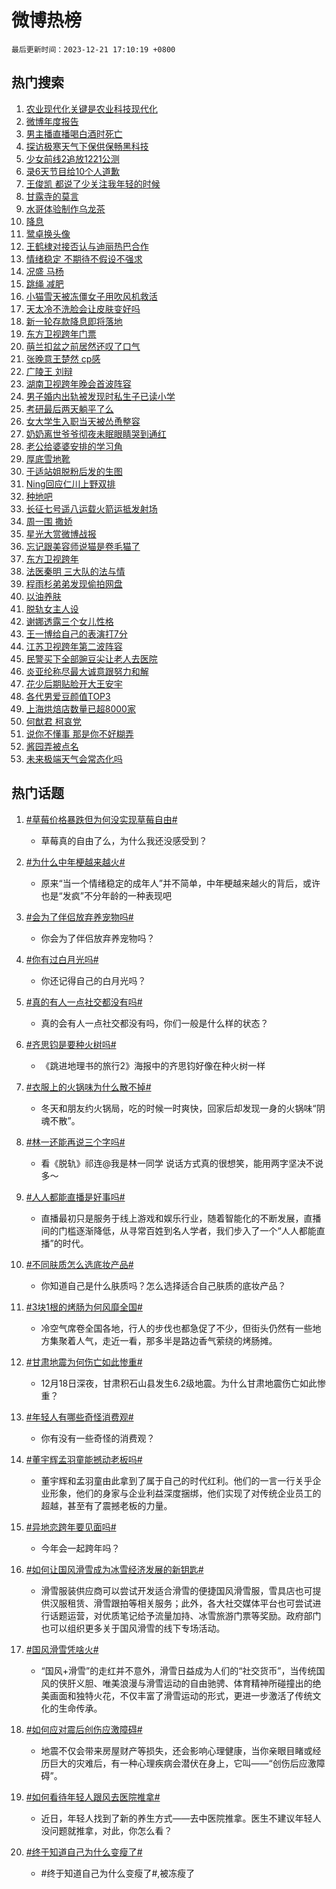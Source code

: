 # 微博热榜

`最后更新时间：2023-12-21 17:10:19 +0800`

## 热门搜索

1. [农业现代化关键是农业科技现代化](https://m.weibo.cn/search?containerid=100103type%3D1%26t%3D10%26q%3D%23%E5%86%9C%E4%B8%9A%E7%8E%B0%E4%BB%A3%E5%8C%96%E5%85%B3%E9%94%AE%E6%98%AF%E5%86%9C%E4%B8%9A%E7%A7%91%E6%8A%80%E7%8E%B0%E4%BB%A3%E5%8C%96%23&stream_entry_id=51&isnewpage=1&extparam=seat%3D1%26pos%3D0%26cate%3D10103%26stream_entry_id%3D51%26c_type%3D51%26dgr%3D0%26q%3D%2523%25E5%2586%259C%25E4%25B8%259A%25E7%258E%25B0%25E4%25BB%25A3%25E5%258C%2596%25E5%2585%25B3%25E9%2594%25AE%25E6%2598%25AF%25E5%2586%259C%25E4%25B8%259A%25E7%25A7%2591%25E6%258A%2580%25E7%258E%25B0%25E4%25BB%25A3%25E5%258C%2596%2523%26filter_type%3Drealtimehot%26display_time%3D1703149818%26pre_seqid%3D1703149818237016237157)
1. [微博年度报告](https://m.weibo.cn/search?containerid=100103type%3D1%26t%3D10%26q%3D%E5%BE%AE%E5%8D%9A%E5%B9%B4%E5%BA%A6%E6%8A%A5%E5%91%8A&stream_entry_id=31&isnewpage=1&extparam=seat%3D1%26pos%3D0%26flag%3D1%26realpos%3D1%26lcate%3D5001%26filter_type%3Drealtimehot%26cate%3D5001%26stream_entry_id%3D31%26q%3D%25E5%25BE%25AE%25E5%258D%259A%25E5%25B9%25B4%25E5%25BA%25A6%25E6%258A%25A5%25E5%2591%258A%26dgr%3D0%26c_type%3D31%26band_rank%3D1%26display_time%3D1703149818%26pre_seqid%3D1703149818237016237157)
1. [男主播直播喝白酒时死亡](https://m.weibo.cn/search?containerid=100103type%3D1%26t%3D10%26q%3D%23%E7%94%B7%E4%B8%BB%E6%92%AD%E7%9B%B4%E6%92%AD%E5%96%9D%E7%99%BD%E9%85%92%E6%97%B6%E6%AD%BB%E4%BA%A1%23&stream_entry_id=31&isnewpage=1&extparam=seat%3D1%26pos%3D1%26flag%3D2%26realpos%3D2%26lcate%3D5001%26filter_type%3Drealtimehot%26cate%3D5001%26stream_entry_id%3D31%26q%3D%2523%25E7%2594%25B7%25E4%25B8%25BB%25E6%2592%25AD%25E7%259B%25B4%25E6%2592%25AD%25E5%2596%259D%25E7%2599%25BD%25E9%2585%2592%25E6%2597%25B6%25E6%25AD%25BB%25E4%25BA%25A1%2523%26dgr%3D0%26c_type%3D31%26band_rank%3D2%26display_time%3D1703149818%26pre_seqid%3D1703149818237016237157)
1. [探访极寒天气下保供保畅黑科技](https://m.weibo.cn/search?containerid=100103type%3D1%26t%3D10%26q%3D%23%E6%8E%A2%E8%AE%BF%E6%9E%81%E5%AF%92%E5%A4%A9%E6%B0%94%E4%B8%8B%E4%BF%9D%E4%BE%9B%E4%BF%9D%E7%95%85%E9%BB%91%E7%A7%91%E6%8A%80%23&stream_entry_id=31&isnewpage=1&extparam=seat%3D1%26pos%3D2%26flag%3D0%26realpos%3D3%26lcate%3D5001%26filter_type%3Drealtimehot%26cate%3D5001%26stream_entry_id%3D31%26q%3D%2523%25E6%258E%25A2%25E8%25AE%25BF%25E6%259E%2581%25E5%25AF%2592%25E5%25A4%25A9%25E6%25B0%2594%25E4%25B8%258B%25E4%25BF%259D%25E4%25BE%259B%25E4%25BF%259D%25E7%2595%2585%25E9%25BB%2591%25E7%25A7%2591%25E6%258A%2580%2523%26dgr%3D0%26c_type%3D31%26band_rank%3D3%26display_time%3D1703149818%26pre_seqid%3D1703149818237016237157)
1. [少女前线2追放1221公测](https://m.weibo.cn/search?containerid=100103type%3D1%26t%3D10%26q%3D%23%E5%B0%91%E5%A5%B3%E5%89%8D%E7%BA%BF2%E8%BF%BD%E6%94%BE1221%E5%85%AC%E6%B5%8B%23&stream_entry_id=31&isnewpage=1&extparam=seat%3D1%26pos%3D3%26c_type%3D31%26band_rank%3D4%26lcate%3D5001%26filter_type%3Drealtimehot%26topic_ad%3D1%26cate%3D5001%26stream_entry_id%3D31%26q%3D%2523%25E5%25B0%2591%25E5%25A5%25B3%25E5%2589%258D%25E7%25BA%25BF2%25E8%25BF%25BD%25E6%2594%25BE1221%25E5%2585%25AC%25E6%25B5%258B%2523%26dgr%3D0%26is_ad_pos%3D1%26adid%3D214723%26display_time%3D1703149818%26pre_seqid%3D1703149818237016237157)
1. [录6天节目给10个人道歉](https://m.weibo.cn/search?containerid=100103type%3D1%26t%3D10%26q%3D%E5%BD%956%E5%A4%A9%E8%8A%82%E7%9B%AE%E7%BB%9910%E4%B8%AA%E4%BA%BA%E9%81%93%E6%AD%89&stream_entry_id=31&isnewpage=1&extparam=seat%3D1%26pos%3D4%26flag%3D1%26realpos%3D4%26lcate%3D5001%26filter_type%3Drealtimehot%26cate%3D5001%26stream_entry_id%3D31%26q%3D%25E5%25BD%25956%25E5%25A4%25A9%25E8%258A%2582%25E7%259B%25AE%25E7%25BB%259910%25E4%25B8%25AA%25E4%25BA%25BA%25E9%2581%2593%25E6%25AD%2589%26dgr%3D0%26c_type%3D31%26band_rank%3D4%26display_time%3D1703149818%26pre_seqid%3D1703149818237016237157)
1. [王俊凯 都说了少关注我年轻的时候](https://m.weibo.cn/search?containerid=100103type%3D1%26t%3D10%26q%3D%E7%8E%8B%E4%BF%8A%E5%87%AF+%E9%83%BD%E8%AF%B4%E4%BA%86%E5%B0%91%E5%85%B3%E6%B3%A8%E6%88%91%E5%B9%B4%E8%BD%BB%E7%9A%84%E6%97%B6%E5%80%99&stream_entry_id=31&isnewpage=1&extparam=seat%3D1%26pos%3D5%26flag%3D2%26realpos%3D5%26lcate%3D5001%26filter_type%3Drealtimehot%26cate%3D5001%26stream_entry_id%3D31%26q%3D%25E7%258E%258B%25E4%25BF%258A%25E5%2587%25AF%2520%25E9%2583%25BD%25E8%25AF%25B4%25E4%25BA%2586%25E5%25B0%2591%25E5%2585%25B3%25E6%25B3%25A8%25E6%2588%2591%25E5%25B9%25B4%25E8%25BD%25BB%25E7%259A%2584%25E6%2597%25B6%25E5%2580%2599%26dgr%3D0%26c_type%3D31%26band_rank%3D5%26display_time%3D1703149818%26pre_seqid%3D1703149818237016237157)
1. [甘露寺的莫言](https://m.weibo.cn/search?containerid=100103type%3D1%26t%3D10%26q%3D%E7%94%98%E9%9C%B2%E5%AF%BA%E7%9A%84%E8%8E%AB%E8%A8%80&stream_entry_id=31&isnewpage=1&extparam=seat%3D1%26pos%3D6%26flag%3D1%26realpos%3D6%26lcate%3D5001%26filter_type%3Drealtimehot%26cate%3D5001%26stream_entry_id%3D31%26q%3D%25E7%2594%2598%25E9%259C%25B2%25E5%25AF%25BA%25E7%259A%2584%25E8%258E%25AB%25E8%25A8%2580%26dgr%3D0%26c_type%3D31%26band_rank%3D6%26display_time%3D1703149818%26pre_seqid%3D1703149818237016237157)
1. [水哥体验制作乌龙茶](https://m.weibo.cn/search?containerid=100103type%3D1%26t%3D10%26q%3D%23%E6%B0%B4%E5%93%A5%E4%BD%93%E9%AA%8C%E5%88%B6%E4%BD%9C%E4%B9%8C%E9%BE%99%E8%8C%B6%23&stream_entry_id=31&isnewpage=1&extparam=seat%3D1%26pos%3D7%26c_type%3D31%26lcate%3D5001%26filter_type%3Drealtimehot%26band_rank%3D7%26cate%3D5001%26stream_entry_id%3D31%26q%3D%2523%25E6%25B0%25B4%25E5%2593%25A5%25E4%25BD%2593%25E9%25AA%258C%25E5%2588%25B6%25E4%25BD%259C%25E4%25B9%258C%25E9%25BE%2599%25E8%258C%25B6%2523%26dgr%3D0%26is_ad_pos%3D1%26adid%3D215384%26display_time%3D1703149818%26pre_seqid%3D1703149818237016237157)
1. [降息](https://m.weibo.cn/search?containerid=100103type%3D1%26t%3D10%26q%3D%E9%99%8D%E6%81%AF&stream_entry_id=31&isnewpage=1&extparam=seat%3D1%26pos%3D8%26flag%3D1%26realpos%3D7%26lcate%3D5001%26filter_type%3Drealtimehot%26cate%3D5001%26stream_entry_id%3D31%26q%3D%25E9%2599%258D%25E6%2581%25AF%26dgr%3D0%26c_type%3D31%26band_rank%3D7%26display_time%3D1703149818%26pre_seqid%3D1703149818237016237157)
1. [鹭卓换头像](https://m.weibo.cn/search?containerid=100103type%3D1%26t%3D10%26q%3D%E9%B9%AD%E5%8D%93%E6%8D%A2%E5%A4%B4%E5%83%8F&stream_entry_id=31&isnewpage=1&extparam=seat%3D1%26pos%3D9%26flag%3D1%26realpos%3D8%26lcate%3D5001%26filter_type%3Drealtimehot%26cate%3D5001%26stream_entry_id%3D31%26q%3D%25E9%25B9%25AD%25E5%258D%2593%25E6%258D%25A2%25E5%25A4%25B4%25E5%2583%258F%26dgr%3D0%26c_type%3D31%26band_rank%3D8%26display_time%3D1703149818%26pre_seqid%3D1703149818237016237157)
1. [王鹤棣对接否认与迪丽热巴合作](https://m.weibo.cn/search?containerid=100103type%3D1%26t%3D10%26q%3D%23%E7%8E%8B%E9%B9%A4%E6%A3%A3%E5%AF%B9%E6%8E%A5%E5%90%A6%E8%AE%A4%E4%B8%8E%E8%BF%AA%E4%B8%BD%E7%83%AD%E5%B7%B4%E5%90%88%E4%BD%9C%23&stream_entry_id=31&isnewpage=1&extparam=seat%3D1%26pos%3D10%26flag%3D0%26realpos%3D9%26lcate%3D5001%26filter_type%3Drealtimehot%26cate%3D5001%26stream_entry_id%3D31%26q%3D%2523%25E7%258E%258B%25E9%25B9%25A4%25E6%25A3%25A3%25E5%25AF%25B9%25E6%258E%25A5%25E5%2590%25A6%25E8%25AE%25A4%25E4%25B8%258E%25E8%25BF%25AA%25E4%25B8%25BD%25E7%2583%25AD%25E5%25B7%25B4%25E5%2590%2588%25E4%25BD%259C%2523%26dgr%3D0%26c_type%3D31%26band_rank%3D9%26display_time%3D1703149818%26pre_seqid%3D1703149818237016237157)
1. [情绪稳定 不期待不假设不强求](https://m.weibo.cn/search?containerid=100103type%3D1%26t%3D10%26q%3D%E6%83%85%E7%BB%AA%E7%A8%B3%E5%AE%9A+%E4%B8%8D%E6%9C%9F%E5%BE%85%E4%B8%8D%E5%81%87%E8%AE%BE%E4%B8%8D%E5%BC%BA%E6%B1%82&stream_entry_id=31&isnewpage=1&extparam=seat%3D1%26pos%3D11%26flag%3D1%26realpos%3D10%26lcate%3D5001%26filter_type%3Drealtimehot%26cate%3D5001%26stream_entry_id%3D31%26q%3D%25E6%2583%2585%25E7%25BB%25AA%25E7%25A8%25B3%25E5%25AE%259A%2520%25E4%25B8%258D%25E6%259C%259F%25E5%25BE%2585%25E4%25B8%258D%25E5%2581%2587%25E8%25AE%25BE%25E4%25B8%258D%25E5%25BC%25BA%25E6%25B1%2582%26dgr%3D0%26c_type%3D31%26band_rank%3D10%26display_time%3D1703149818%26pre_seqid%3D1703149818237016237157)
1. [况盛 马杨](https://m.weibo.cn/search?containerid=100103type%3D1%26t%3D10%26q%3D%E5%86%B5%E7%9B%9B+%E9%A9%AC%E6%9D%A8&stream_entry_id=31&isnewpage=1&extparam=seat%3D1%26pos%3D12%26flag%3D2%26realpos%3D11%26lcate%3D5001%26filter_type%3Drealtimehot%26cate%3D5001%26stream_entry_id%3D31%26q%3D%25E5%2586%25B5%25E7%259B%259B%2520%25E9%25A9%25AC%25E6%259D%25A8%26dgr%3D0%26c_type%3D31%26band_rank%3D11%26display_time%3D1703149818%26pre_seqid%3D1703149818237016237157)
1. [跳绳 减肥](https://m.weibo.cn/search?containerid=100103type%3D1%26t%3D10%26q%3D%E8%B7%B3%E7%BB%B3+%E5%87%8F%E8%82%A5&stream_entry_id=31&isnewpage=1&extparam=seat%3D1%26pos%3D13%26flag%3D1%26realpos%3D12%26lcate%3D5001%26filter_type%3Drealtimehot%26cate%3D5001%26stream_entry_id%3D31%26q%3D%25E8%25B7%25B3%25E7%25BB%25B3%2520%25E5%2587%258F%25E8%2582%25A5%26dgr%3D0%26c_type%3D31%26band_rank%3D12%26display_time%3D1703149818%26pre_seqid%3D1703149818237016237157)
1. [小猫雪天被冻僵女子用吹风机救活](https://m.weibo.cn/search?containerid=100103type%3D1%26t%3D10%26q%3D%23%E5%B0%8F%E7%8C%AB%E9%9B%AA%E5%A4%A9%E8%A2%AB%E5%86%BB%E5%83%B5%E5%A5%B3%E5%AD%90%E7%94%A8%E5%90%B9%E9%A3%8E%E6%9C%BA%E6%95%91%E6%B4%BB%23&stream_entry_id=31&isnewpage=1&extparam=seat%3D1%26pos%3D14%26flag%3D32768%26realpos%3D13%26lcate%3D5001%26filter_type%3Drealtimehot%26cate%3D5001%26stream_entry_id%3D31%26q%3D%2523%25E5%25B0%258F%25E7%258C%25AB%25E9%259B%25AA%25E5%25A4%25A9%25E8%25A2%25AB%25E5%2586%25BB%25E5%2583%25B5%25E5%25A5%25B3%25E5%25AD%2590%25E7%2594%25A8%25E5%2590%25B9%25E9%25A3%258E%25E6%259C%25BA%25E6%2595%2591%25E6%25B4%25BB%2523%26dgr%3D0%26c_type%3D31%26band_rank%3D13%26display_time%3D1703149818%26pre_seqid%3D1703149818237016237157)
1. [天太冷不洗脸会让皮肤变好吗](https://m.weibo.cn/search?containerid=100103type%3D1%26t%3D10%26q%3D%23%E5%A4%A9%E5%A4%AA%E5%86%B7%E4%B8%8D%E6%B4%97%E8%84%B8%E4%BC%9A%E8%AE%A9%E7%9A%AE%E8%82%A4%E5%8F%98%E5%A5%BD%E5%90%97%23&stream_entry_id=31&isnewpage=1&extparam=seat%3D1%26pos%3D15%26flag%3D0%26realpos%3D14%26lcate%3D5001%26filter_type%3Drealtimehot%26cate%3D5001%26stream_entry_id%3D31%26q%3D%2523%25E5%25A4%25A9%25E5%25A4%25AA%25E5%2586%25B7%25E4%25B8%258D%25E6%25B4%2597%25E8%2584%25B8%25E4%25BC%259A%25E8%25AE%25A9%25E7%259A%25AE%25E8%2582%25A4%25E5%258F%2598%25E5%25A5%25BD%25E5%2590%2597%2523%26dgr%3D0%26c_type%3D31%26band_rank%3D14%26display_time%3D1703149818%26pre_seqid%3D1703149818237016237157)
1. [新一轮存款降息即将落地](https://m.weibo.cn/search?containerid=100103type%3D1%26t%3D10%26q%3D%23%E6%96%B0%E4%B8%80%E8%BD%AE%E5%AD%98%E6%AC%BE%E9%99%8D%E6%81%AF%E5%8D%B3%E5%B0%86%E8%90%BD%E5%9C%B0%23&stream_entry_id=31&isnewpage=1&extparam=seat%3D1%26pos%3D16%26flag%3D1%26realpos%3D15%26lcate%3D5001%26filter_type%3Drealtimehot%26cate%3D5001%26stream_entry_id%3D31%26q%3D%2523%25E6%2596%25B0%25E4%25B8%2580%25E8%25BD%25AE%25E5%25AD%2598%25E6%25AC%25BE%25E9%2599%258D%25E6%2581%25AF%25E5%258D%25B3%25E5%25B0%2586%25E8%2590%25BD%25E5%259C%25B0%2523%26dgr%3D0%26c_type%3D31%26band_rank%3D15%26display_time%3D1703149818%26pre_seqid%3D1703149818237016237157)
1. [东方卫视跨年门票](https://m.weibo.cn/search?containerid=100103type%3D1%26t%3D10%26q%3D%E4%B8%9C%E6%96%B9%E5%8D%AB%E8%A7%86%E8%B7%A8%E5%B9%B4%E9%97%A8%E7%A5%A8&stream_entry_id=31&isnewpage=1&extparam=seat%3D1%26pos%3D17%26flag%3D1%26realpos%3D16%26lcate%3D5001%26filter_type%3Drealtimehot%26cate%3D5001%26stream_entry_id%3D31%26q%3D%25E4%25B8%259C%25E6%2596%25B9%25E5%258D%25AB%25E8%25A7%2586%25E8%25B7%25A8%25E5%25B9%25B4%25E9%2597%25A8%25E7%25A5%25A8%26dgr%3D0%26c_type%3D31%26band_rank%3D16%26display_time%3D1703149818%26pre_seqid%3D1703149818237016237157)
1. [萌兰扣盆之前居然还叹了口气](https://m.weibo.cn/search?containerid=100103type%3D1%26t%3D10%26q%3D%23%E8%90%8C%E5%85%B0%E6%89%A3%E7%9B%86%E4%B9%8B%E5%89%8D%E5%B1%85%E7%84%B6%E8%BF%98%E5%8F%B9%E4%BA%86%E5%8F%A3%E6%B0%94%23&stream_entry_id=31&isnewpage=1&extparam=seat%3D1%26pos%3D18%26flag%3D0%26realpos%3D17%26lcate%3D5001%26filter_type%3Drealtimehot%26cate%3D5001%26stream_entry_id%3D31%26q%3D%2523%25E8%2590%258C%25E5%2585%25B0%25E6%2589%25A3%25E7%259B%2586%25E4%25B9%258B%25E5%2589%258D%25E5%25B1%2585%25E7%2584%25B6%25E8%25BF%2598%25E5%258F%25B9%25E4%25BA%2586%25E5%258F%25A3%25E6%25B0%2594%2523%26dgr%3D0%26c_type%3D31%26band_rank%3D17%26display_time%3D1703149818%26pre_seqid%3D1703149818237016237157)
1. [张晚意王楚然 cp感](https://m.weibo.cn/search?containerid=100103type%3D1%26t%3D10%26q%3D%E5%BC%A0%E6%99%9A%E6%84%8F%E7%8E%8B%E6%A5%9A%E7%84%B6+cp%E6%84%9F&stream_entry_id=31&isnewpage=1&extparam=seat%3D1%26pos%3D19%26flag%3D0%26realpos%3D18%26lcate%3D5001%26filter_type%3Drealtimehot%26cate%3D5001%26stream_entry_id%3D31%26q%3D%25E5%25BC%25A0%25E6%2599%259A%25E6%2584%258F%25E7%258E%258B%25E6%25A5%259A%25E7%2584%25B6%2520cp%25E6%2584%259F%26dgr%3D0%26c_type%3D31%26band_rank%3D18%26display_time%3D1703149818%26pre_seqid%3D1703149818237016237157)
1. [广陵王 刘辩](https://m.weibo.cn/search?containerid=100103type%3D1%26t%3D10%26q%3D%E5%B9%BF%E9%99%B5%E7%8E%8B+%E5%88%98%E8%BE%A9&stream_entry_id=31&isnewpage=1&extparam=seat%3D1%26pos%3D20%26flag%3D1%26realpos%3D19%26lcate%3D5001%26filter_type%3Drealtimehot%26cate%3D5001%26stream_entry_id%3D31%26q%3D%25E5%25B9%25BF%25E9%2599%25B5%25E7%258E%258B%2520%25E5%2588%2598%25E8%25BE%25A9%26dgr%3D0%26c_type%3D31%26band_rank%3D19%26display_time%3D1703149818%26pre_seqid%3D1703149818237016237157)
1. [湖南卫视跨年晚会首波阵容](https://m.weibo.cn/search?containerid=100103type%3D1%26t%3D10%26q%3D%23%E6%B9%96%E5%8D%97%E5%8D%AB%E8%A7%86%E8%B7%A8%E5%B9%B4%E6%99%9A%E4%BC%9A%E9%A6%96%E6%B3%A2%E9%98%B5%E5%AE%B9%23&stream_entry_id=31&isnewpage=1&extparam=seat%3D1%26pos%3D21%26flag%3D0%26realpos%3D20%26lcate%3D5001%26filter_type%3Drealtimehot%26cate%3D5001%26stream_entry_id%3D31%26q%3D%2523%25E6%25B9%2596%25E5%258D%2597%25E5%258D%25AB%25E8%25A7%2586%25E8%25B7%25A8%25E5%25B9%25B4%25E6%2599%259A%25E4%25BC%259A%25E9%25A6%2596%25E6%25B3%25A2%25E9%2598%25B5%25E5%25AE%25B9%2523%26dgr%3D0%26c_type%3D31%26band_rank%3D20%26display_time%3D1703149818%26pre_seqid%3D1703149818237016237157)
1. [男子婚内出轨被发现时私生子已读小学](https://m.weibo.cn/search?containerid=100103type%3D1%26t%3D10%26q%3D%23%E7%94%B7%E5%AD%90%E5%A9%9A%E5%86%85%E5%87%BA%E8%BD%A8%E8%A2%AB%E5%8F%91%E7%8E%B0%E6%97%B6%E7%A7%81%E7%94%9F%E5%AD%90%E5%B7%B2%E8%AF%BB%E5%B0%8F%E5%AD%A6%23&stream_entry_id=31&isnewpage=1&extparam=seat%3D1%26pos%3D22%26flag%3D0%26realpos%3D21%26lcate%3D5001%26filter_type%3Drealtimehot%26cate%3D5001%26stream_entry_id%3D31%26q%3D%2523%25E7%2594%25B7%25E5%25AD%2590%25E5%25A9%259A%25E5%2586%2585%25E5%2587%25BA%25E8%25BD%25A8%25E8%25A2%25AB%25E5%258F%2591%25E7%258E%25B0%25E6%2597%25B6%25E7%25A7%2581%25E7%2594%259F%25E5%25AD%2590%25E5%25B7%25B2%25E8%25AF%25BB%25E5%25B0%258F%25E5%25AD%25A6%2523%26dgr%3D0%26c_type%3D31%26band_rank%3D21%26display_time%3D1703149818%26pre_seqid%3D1703149818237016237157)
1. [考研最后两天躺平了么](https://m.weibo.cn/search?containerid=100103type%3D1%26t%3D10%26q%3D%23%E8%80%83%E7%A0%94%E6%9C%80%E5%90%8E%E4%B8%A4%E5%A4%A9%E8%BA%BA%E5%B9%B3%E4%BA%86%E4%B9%88%23&stream_entry_id=31&isnewpage=1&extparam=seat%3D1%26pos%3D23%26flag%3D1%26realpos%3D22%26lcate%3D5001%26filter_type%3Drealtimehot%26cate%3D5001%26stream_entry_id%3D31%26q%3D%2523%25E8%2580%2583%25E7%25A0%2594%25E6%259C%2580%25E5%2590%258E%25E4%25B8%25A4%25E5%25A4%25A9%25E8%25BA%25BA%25E5%25B9%25B3%25E4%25BA%2586%25E4%25B9%2588%2523%26dgr%3D0%26c_type%3D31%26band_rank%3D22%26display_time%3D1703149818%26pre_seqid%3D1703149818237016237157)
1. [女大学生入职当天被怂恿整容](https://m.weibo.cn/search?containerid=100103type%3D1%26t%3D10%26q%3D%23%E5%A5%B3%E5%A4%A7%E5%AD%A6%E7%94%9F%E5%85%A5%E8%81%8C%E5%BD%93%E5%A4%A9%E8%A2%AB%E6%80%82%E6%81%BF%E6%95%B4%E5%AE%B9%23&stream_entry_id=31&isnewpage=1&extparam=seat%3D1%26pos%3D24%26flag%3D0%26realpos%3D23%26lcate%3D5001%26filter_type%3Drealtimehot%26cate%3D5001%26stream_entry_id%3D31%26q%3D%2523%25E5%25A5%25B3%25E5%25A4%25A7%25E5%25AD%25A6%25E7%2594%259F%25E5%2585%25A5%25E8%2581%258C%25E5%25BD%2593%25E5%25A4%25A9%25E8%25A2%25AB%25E6%2580%2582%25E6%2581%25BF%25E6%2595%25B4%25E5%25AE%25B9%2523%26dgr%3D0%26c_type%3D31%26band_rank%3D23%26display_time%3D1703149818%26pre_seqid%3D1703149818237016237157)
1. [奶奶离世爷爷彻夜未眠眼睛哭到通红](https://m.weibo.cn/search?containerid=100103type%3D1%26t%3D10%26q%3D%23%E5%A5%B6%E5%A5%B6%E7%A6%BB%E4%B8%96%E7%88%B7%E7%88%B7%E5%BD%BB%E5%A4%9C%E6%9C%AA%E7%9C%A0%E7%9C%BC%E7%9D%9B%E5%93%AD%E5%88%B0%E9%80%9A%E7%BA%A2%23&stream_entry_id=31&isnewpage=1&extparam=seat%3D1%26pos%3D25%26flag%3D32768%26realpos%3D24%26lcate%3D5001%26filter_type%3Drealtimehot%26cate%3D5001%26stream_entry_id%3D31%26q%3D%2523%25E5%25A5%25B6%25E5%25A5%25B6%25E7%25A6%25BB%25E4%25B8%2596%25E7%2588%25B7%25E7%2588%25B7%25E5%25BD%25BB%25E5%25A4%259C%25E6%259C%25AA%25E7%259C%25A0%25E7%259C%25BC%25E7%259D%259B%25E5%2593%25AD%25E5%2588%25B0%25E9%2580%259A%25E7%25BA%25A2%2523%26dgr%3D0%26c_type%3D31%26band_rank%3D24%26display_time%3D1703149818%26pre_seqid%3D1703149818237016237157)
1. [老公给婆婆安排的学习角](https://m.weibo.cn/search?containerid=100103type%3D1%26t%3D10%26q%3D%23%E8%80%81%E5%85%AC%E7%BB%99%E5%A9%86%E5%A9%86%E5%AE%89%E6%8E%92%E7%9A%84%E5%AD%A6%E4%B9%A0%E8%A7%92%23&stream_entry_id=31&isnewpage=1&extparam=seat%3D1%26pos%3D26%26flag%3D1%26realpos%3D25%26lcate%3D5001%26filter_type%3Drealtimehot%26cate%3D5001%26stream_entry_id%3D31%26q%3D%2523%25E8%2580%2581%25E5%2585%25AC%25E7%25BB%2599%25E5%25A9%2586%25E5%25A9%2586%25E5%25AE%2589%25E6%258E%2592%25E7%259A%2584%25E5%25AD%25A6%25E4%25B9%25A0%25E8%25A7%2592%2523%26dgr%3D0%26c_type%3D31%26band_rank%3D25%26display_time%3D1703149818%26pre_seqid%3D1703149818237016237157)
1. [厚底雪地靴](https://m.weibo.cn/search?containerid=100103type%3D1%26t%3D10%26q%3D%E5%8E%9A%E5%BA%95%E9%9B%AA%E5%9C%B0%E9%9D%B4&stream_entry_id=31&isnewpage=1&extparam=seat%3D1%26pos%3D27%26flag%3D0%26realpos%3D26%26lcate%3D5001%26filter_type%3Drealtimehot%26cate%3D5001%26stream_entry_id%3D31%26q%3D%25E5%258E%259A%25E5%25BA%2595%25E9%259B%25AA%25E5%259C%25B0%25E9%259D%25B4%26dgr%3D0%26c_type%3D31%26band_rank%3D26%26display_time%3D1703149818%26pre_seqid%3D1703149818237016237157)
1. [于适站姐脱粉后发的生图](https://m.weibo.cn/search?containerid=100103type%3D1%26t%3D10%26q%3D%23%E4%BA%8E%E9%80%82%E7%AB%99%E5%A7%90%E8%84%B1%E7%B2%89%E5%90%8E%E5%8F%91%E7%9A%84%E7%94%9F%E5%9B%BE%23&stream_entry_id=31&isnewpage=1&extparam=seat%3D1%26pos%3D28%26flag%3D0%26realpos%3D27%26lcate%3D5001%26filter_type%3Drealtimehot%26cate%3D5001%26stream_entry_id%3D31%26q%3D%2523%25E4%25BA%258E%25E9%2580%2582%25E7%25AB%2599%25E5%25A7%2590%25E8%2584%25B1%25E7%25B2%2589%25E5%2590%258E%25E5%258F%2591%25E7%259A%2584%25E7%2594%259F%25E5%259B%25BE%2523%26dgr%3D0%26c_type%3D31%26band_rank%3D27%26display_time%3D1703149818%26pre_seqid%3D1703149818237016237157)
1. [Ning回应仁川上野双排](https://m.weibo.cn/search?containerid=100103type%3D1%26t%3D10%26q%3D%23Ning%E5%9B%9E%E5%BA%94%E4%BB%81%E5%B7%9D%E4%B8%8A%E9%87%8E%E5%8F%8C%E6%8E%92%23&stream_entry_id=31&isnewpage=1&extparam=seat%3D1%26pos%3D29%26flag%3D0%26realpos%3D28%26lcate%3D5001%26filter_type%3Drealtimehot%26cate%3D5001%26stream_entry_id%3D31%26q%3D%2523Ning%25E5%259B%259E%25E5%25BA%2594%25E4%25BB%2581%25E5%25B7%259D%25E4%25B8%258A%25E9%2587%258E%25E5%258F%258C%25E6%258E%2592%2523%26dgr%3D0%26c_type%3D31%26band_rank%3D28%26display_time%3D1703149818%26pre_seqid%3D1703149818237016237157)
1. [种地吧](https://m.weibo.cn/search?containerid=100103type%3D1%26t%3D10%26q%3D%E7%A7%8D%E5%9C%B0%E5%90%A7&stream_entry_id=31&isnewpage=1&extparam=seat%3D1%26pos%3D30%26flag%3D1%26realpos%3D29%26lcate%3D5001%26filter_type%3Drealtimehot%26cate%3D5001%26stream_entry_id%3D31%26q%3D%25E7%25A7%258D%25E5%259C%25B0%25E5%2590%25A7%26dgr%3D0%26c_type%3D31%26band_rank%3D29%26display_time%3D1703149818%26pre_seqid%3D1703149818237016237157)
1. [长征七号遥八运载火箭运抵发射场](https://m.weibo.cn/search?containerid=100103type%3D1%26t%3D10%26q%3D%23%E9%95%BF%E5%BE%81%E4%B8%83%E5%8F%B7%E9%81%A5%E5%85%AB%E8%BF%90%E8%BD%BD%E7%81%AB%E7%AE%AD%E8%BF%90%E6%8A%B5%E5%8F%91%E5%B0%84%E5%9C%BA%23&stream_entry_id=31&isnewpage=1&extparam=seat%3D1%26pos%3D31%26flag%3D1%26realpos%3D30%26lcate%3D5001%26filter_type%3Drealtimehot%26cate%3D5001%26stream_entry_id%3D31%26q%3D%2523%25E9%2595%25BF%25E5%25BE%2581%25E4%25B8%2583%25E5%258F%25B7%25E9%2581%25A5%25E5%2585%25AB%25E8%25BF%2590%25E8%25BD%25BD%25E7%2581%25AB%25E7%25AE%25AD%25E8%25BF%2590%25E6%258A%25B5%25E5%258F%2591%25E5%25B0%2584%25E5%259C%25BA%2523%26dgr%3D0%26c_type%3D31%26band_rank%3D30%26display_time%3D1703149818%26pre_seqid%3D1703149818237016237157)
1. [周一围 撒娇](https://m.weibo.cn/search?containerid=100103type%3D1%26t%3D10%26q%3D%E5%91%A8%E4%B8%80%E5%9B%B4+%E6%92%92%E5%A8%87&stream_entry_id=31&isnewpage=1&extparam=seat%3D1%26pos%3D32%26flag%3D1%26realpos%3D31%26lcate%3D5001%26filter_type%3Drealtimehot%26cate%3D5001%26stream_entry_id%3D31%26q%3D%25E5%2591%25A8%25E4%25B8%2580%25E5%259B%25B4%2520%25E6%2592%2592%25E5%25A8%2587%26dgr%3D0%26c_type%3D31%26band_rank%3D31%26display_time%3D1703149818%26pre_seqid%3D1703149818237016237157)
1. [星光大赏微博战报](https://m.weibo.cn/search?containerid=100103type%3D1%26t%3D10%26q%3D%E6%98%9F%E5%85%89%E5%A4%A7%E8%B5%8F%E5%BE%AE%E5%8D%9A%E6%88%98%E6%8A%A5&stream_entry_id=31&isnewpage=1&extparam=seat%3D1%26pos%3D33%26flag%3D1%26realpos%3D32%26lcate%3D5001%26filter_type%3Drealtimehot%26cate%3D5001%26stream_entry_id%3D31%26q%3D%25E6%2598%259F%25E5%2585%2589%25E5%25A4%25A7%25E8%25B5%258F%25E5%25BE%25AE%25E5%258D%259A%25E6%2588%2598%25E6%258A%25A5%26dgr%3D0%26c_type%3D31%26band_rank%3D32%26display_time%3D1703149818%26pre_seqid%3D1703149818237016237157)
1. [忘记跟美容师说猫是卷毛猫了](https://m.weibo.cn/search?containerid=100103type%3D1%26t%3D10%26q%3D%23%E5%BF%98%E8%AE%B0%E8%B7%9F%E7%BE%8E%E5%AE%B9%E5%B8%88%E8%AF%B4%E7%8C%AB%E6%98%AF%E5%8D%B7%E6%AF%9B%E7%8C%AB%E4%BA%86%23&stream_entry_id=31&isnewpage=1&extparam=seat%3D1%26pos%3D34%26flag%3D0%26realpos%3D33%26lcate%3D5001%26filter_type%3Drealtimehot%26cate%3D5001%26stream_entry_id%3D31%26q%3D%2523%25E5%25BF%2598%25E8%25AE%25B0%25E8%25B7%259F%25E7%25BE%258E%25E5%25AE%25B9%25E5%25B8%2588%25E8%25AF%25B4%25E7%258C%25AB%25E6%2598%25AF%25E5%258D%25B7%25E6%25AF%259B%25E7%258C%25AB%25E4%25BA%2586%2523%26dgr%3D0%26c_type%3D31%26band_rank%3D33%26display_time%3D1703149818%26pre_seqid%3D1703149818237016237157)
1. [东方卫视跨年](https://m.weibo.cn/search?containerid=100103type%3D1%26t%3D10%26q%3D%E4%B8%9C%E6%96%B9%E5%8D%AB%E8%A7%86%E8%B7%A8%E5%B9%B4&stream_entry_id=31&isnewpage=1&extparam=seat%3D1%26pos%3D35%26flag%3D0%26realpos%3D34%26lcate%3D5001%26filter_type%3Drealtimehot%26cate%3D5001%26stream_entry_id%3D31%26q%3D%25E4%25B8%259C%25E6%2596%25B9%25E5%258D%25AB%25E8%25A7%2586%25E8%25B7%25A8%25E5%25B9%25B4%26dgr%3D0%26c_type%3D31%26band_rank%3D34%26display_time%3D1703149818%26pre_seqid%3D1703149818237016237157)
1. [法医秦明 三大队的法与情](https://m.weibo.cn/search?containerid=100103type%3D1%26t%3D10%26q%3D%E6%B3%95%E5%8C%BB%E7%A7%A6%E6%98%8E+%E4%B8%89%E5%A4%A7%E9%98%9F%E7%9A%84%E6%B3%95%E4%B8%8E%E6%83%85&stream_entry_id=31&isnewpage=1&extparam=seat%3D1%26pos%3D36%26flag%3D1%26realpos%3D35%26lcate%3D5001%26filter_type%3Drealtimehot%26cate%3D5001%26stream_entry_id%3D31%26q%3D%25E6%25B3%2595%25E5%258C%25BB%25E7%25A7%25A6%25E6%2598%258E%2520%25E4%25B8%2589%25E5%25A4%25A7%25E9%2598%259F%25E7%259A%2584%25E6%25B3%2595%25E4%25B8%258E%25E6%2583%2585%26dgr%3D0%26c_type%3D31%26band_rank%3D35%26display_time%3D1703149818%26pre_seqid%3D1703149818237016237157)
1. [程雨杉弟弟发现偷拍网盘](https://m.weibo.cn/search?containerid=100103type%3D1%26t%3D10%26q%3D%E7%A8%8B%E9%9B%A8%E6%9D%89%E5%BC%9F%E5%BC%9F%E5%8F%91%E7%8E%B0%E5%81%B7%E6%8B%8D%E7%BD%91%E7%9B%98&stream_entry_id=31&isnewpage=1&extparam=seat%3D1%26pos%3D37%26flag%3D1%26realpos%3D36%26lcate%3D5001%26filter_type%3Drealtimehot%26cate%3D5001%26stream_entry_id%3D31%26q%3D%25E7%25A8%258B%25E9%259B%25A8%25E6%259D%2589%25E5%25BC%259F%25E5%25BC%259F%25E5%258F%2591%25E7%258E%25B0%25E5%2581%25B7%25E6%258B%258D%25E7%25BD%2591%25E7%259B%2598%26dgr%3D0%26c_type%3D31%26band_rank%3D36%26display_time%3D1703149818%26pre_seqid%3D1703149818237016237157)
1. [以油养肤](https://m.weibo.cn/search?containerid=100103type%3D1%26t%3D10%26q%3D%E4%BB%A5%E6%B2%B9%E5%85%BB%E8%82%A4&stream_entry_id=31&isnewpage=1&extparam=seat%3D1%26pos%3D38%26flag%3D1%26realpos%3D37%26lcate%3D5001%26filter_type%3Drealtimehot%26cate%3D5001%26stream_entry_id%3D31%26q%3D%25E4%25BB%25A5%25E6%25B2%25B9%25E5%2585%25BB%25E8%2582%25A4%26dgr%3D0%26c_type%3D31%26band_rank%3D37%26display_time%3D1703149818%26pre_seqid%3D1703149818237016237157)
1. [脱轨女主人设](https://m.weibo.cn/search?containerid=100103type%3D1%26t%3D10%26q%3D%E8%84%B1%E8%BD%A8%E5%A5%B3%E4%B8%BB%E4%BA%BA%E8%AE%BE&stream_entry_id=31&isnewpage=1&extparam=seat%3D1%26pos%3D39%26flag%3D1%26realpos%3D38%26lcate%3D5001%26filter_type%3Drealtimehot%26cate%3D5001%26stream_entry_id%3D31%26q%3D%25E8%2584%25B1%25E8%25BD%25A8%25E5%25A5%25B3%25E4%25B8%25BB%25E4%25BA%25BA%25E8%25AE%25BE%26dgr%3D0%26c_type%3D31%26band_rank%3D38%26display_time%3D1703149818%26pre_seqid%3D1703149818237016237157)
1. [谢娜透露三个女儿性格](https://m.weibo.cn/search?containerid=100103type%3D1%26t%3D10%26q%3D%23%E8%B0%A2%E5%A8%9C%E9%80%8F%E9%9C%B2%E4%B8%89%E4%B8%AA%E5%A5%B3%E5%84%BF%E6%80%A7%E6%A0%BC%23&stream_entry_id=31&isnewpage=1&extparam=seat%3D1%26pos%3D40%26flag%3D0%26realpos%3D39%26lcate%3D5001%26filter_type%3Drealtimehot%26cate%3D5001%26stream_entry_id%3D31%26q%3D%2523%25E8%25B0%25A2%25E5%25A8%259C%25E9%2580%258F%25E9%259C%25B2%25E4%25B8%2589%25E4%25B8%25AA%25E5%25A5%25B3%25E5%2584%25BF%25E6%2580%25A7%25E6%25A0%25BC%2523%26dgr%3D0%26c_type%3D31%26band_rank%3D39%26display_time%3D1703149818%26pre_seqid%3D1703149818237016237157)
1. [王一博给自己的表演打7分](https://m.weibo.cn/search?containerid=100103type%3D1%26t%3D10%26q%3D%23%E7%8E%8B%E4%B8%80%E5%8D%9A%E7%BB%99%E8%87%AA%E5%B7%B1%E7%9A%84%E8%A1%A8%E6%BC%94%E6%89%937%E5%88%86%23&stream_entry_id=31&isnewpage=1&extparam=seat%3D1%26pos%3D41%26flag%3D0%26realpos%3D40%26lcate%3D5001%26filter_type%3Drealtimehot%26cate%3D5001%26stream_entry_id%3D31%26q%3D%2523%25E7%258E%258B%25E4%25B8%2580%25E5%258D%259A%25E7%25BB%2599%25E8%2587%25AA%25E5%25B7%25B1%25E7%259A%2584%25E8%25A1%25A8%25E6%25BC%2594%25E6%2589%25937%25E5%2588%2586%2523%26dgr%3D0%26c_type%3D31%26band_rank%3D40%26display_time%3D1703149818%26pre_seqid%3D1703149818237016237157)
1. [江苏卫视跨年第二波阵容](https://m.weibo.cn/search?containerid=100103type%3D1%26t%3D10%26q%3D%E6%B1%9F%E8%8B%8F%E5%8D%AB%E8%A7%86%E8%B7%A8%E5%B9%B4%E7%AC%AC%E4%BA%8C%E6%B3%A2%E9%98%B5%E5%AE%B9&stream_entry_id=31&isnewpage=1&extparam=seat%3D1%26pos%3D42%26flag%3D1%26realpos%3D41%26lcate%3D5001%26filter_type%3Drealtimehot%26cate%3D5001%26stream_entry_id%3D31%26q%3D%25E6%25B1%259F%25E8%258B%258F%25E5%258D%25AB%25E8%25A7%2586%25E8%25B7%25A8%25E5%25B9%25B4%25E7%25AC%25AC%25E4%25BA%258C%25E6%25B3%25A2%25E9%2598%25B5%25E5%25AE%25B9%26dgr%3D0%26c_type%3D31%26band_rank%3D41%26display_time%3D1703149818%26pre_seqid%3D1703149818237016237157)
1. [民警买下全部豌豆尖让老人去医院](https://m.weibo.cn/search?containerid=100103type%3D1%26t%3D10%26q%3D%23%E6%B0%91%E8%AD%A6%E4%B9%B0%E4%B8%8B%E5%85%A8%E9%83%A8%E8%B1%8C%E8%B1%86%E5%B0%96%E8%AE%A9%E8%80%81%E4%BA%BA%E5%8E%BB%E5%8C%BB%E9%99%A2%23&stream_entry_id=31&isnewpage=1&extparam=seat%3D1%26pos%3D43%26flag%3D32768%26realpos%3D42%26lcate%3D5001%26filter_type%3Drealtimehot%26cate%3D5001%26stream_entry_id%3D31%26q%3D%2523%25E6%25B0%2591%25E8%25AD%25A6%25E4%25B9%25B0%25E4%25B8%258B%25E5%2585%25A8%25E9%2583%25A8%25E8%25B1%258C%25E8%25B1%2586%25E5%25B0%2596%25E8%25AE%25A9%25E8%2580%2581%25E4%25BA%25BA%25E5%258E%25BB%25E5%258C%25BB%25E9%2599%25A2%2523%26dgr%3D0%26c_type%3D31%26band_rank%3D42%26display_time%3D1703149818%26pre_seqid%3D1703149818237016237157)
1. [炎亚纶称尽最大诚意跟努力和解](https://m.weibo.cn/search?containerid=100103type%3D1%26t%3D10%26q%3D%23%E7%82%8E%E4%BA%9A%E7%BA%B6%E7%A7%B0%E5%B0%BD%E6%9C%80%E5%A4%A7%E8%AF%9A%E6%84%8F%E8%B7%9F%E5%8A%AA%E5%8A%9B%E5%92%8C%E8%A7%A3%23&stream_entry_id=31&isnewpage=1&extparam=seat%3D1%26pos%3D44%26flag%3D0%26realpos%3D43%26lcate%3D5001%26filter_type%3Drealtimehot%26cate%3D5001%26stream_entry_id%3D31%26q%3D%2523%25E7%2582%258E%25E4%25BA%259A%25E7%25BA%25B6%25E7%25A7%25B0%25E5%25B0%25BD%25E6%259C%2580%25E5%25A4%25A7%25E8%25AF%259A%25E6%2584%258F%25E8%25B7%259F%25E5%258A%25AA%25E5%258A%259B%25E5%2592%258C%25E8%25A7%25A3%2523%26dgr%3D0%26c_type%3D31%26band_rank%3D43%26display_time%3D1703149818%26pre_seqid%3D1703149818237016237157)
1. [花少后期贴脸开大王安宇](https://m.weibo.cn/search?containerid=100103type%3D1%26t%3D10%26q%3D%E8%8A%B1%E5%B0%91%E5%90%8E%E6%9C%9F%E8%B4%B4%E8%84%B8%E5%BC%80%E5%A4%A7%E7%8E%8B%E5%AE%89%E5%AE%87&stream_entry_id=31&isnewpage=1&extparam=seat%3D1%26pos%3D45%26flag%3D1%26realpos%3D44%26lcate%3D5001%26filter_type%3Drealtimehot%26cate%3D5001%26stream_entry_id%3D31%26q%3D%25E8%258A%25B1%25E5%25B0%2591%25E5%2590%258E%25E6%259C%259F%25E8%25B4%25B4%25E8%2584%25B8%25E5%25BC%2580%25E5%25A4%25A7%25E7%258E%258B%25E5%25AE%2589%25E5%25AE%2587%26dgr%3D0%26c_type%3D31%26band_rank%3D44%26display_time%3D1703149818%26pre_seqid%3D1703149818237016237157)
1. [各代男爱豆颜值TOP3](https://m.weibo.cn/search?containerid=100103type%3D1%26t%3D10%26q%3D%23%E5%90%84%E4%BB%A3%E7%94%B7%E7%88%B1%E8%B1%86%E9%A2%9C%E5%80%BCTOP3%23&stream_entry_id=31&isnewpage=1&extparam=seat%3D1%26pos%3D46%26flag%3D1%26realpos%3D45%26lcate%3D5001%26filter_type%3Drealtimehot%26cate%3D5001%26stream_entry_id%3D31%26q%3D%2523%25E5%2590%2584%25E4%25BB%25A3%25E7%2594%25B7%25E7%2588%25B1%25E8%25B1%2586%25E9%25A2%259C%25E5%2580%25BCTOP3%2523%26dgr%3D0%26c_type%3D31%26band_rank%3D45%26display_time%3D1703149818%26pre_seqid%3D1703149818237016237157)
1. [上海烘焙店数量已超8000家](https://m.weibo.cn/search?containerid=100103type%3D1%26t%3D10%26q%3D%23%E4%B8%8A%E6%B5%B7%E7%83%98%E7%84%99%E5%BA%97%E6%95%B0%E9%87%8F%E5%B7%B2%E8%B6%858000%E5%AE%B6%23&stream_entry_id=31&isnewpage=1&extparam=seat%3D1%26pos%3D47%26flag%3D1%26realpos%3D46%26lcate%3D5001%26filter_type%3Drealtimehot%26cate%3D5001%26stream_entry_id%3D31%26q%3D%2523%25E4%25B8%258A%25E6%25B5%25B7%25E7%2583%2598%25E7%2584%2599%25E5%25BA%2597%25E6%2595%25B0%25E9%2587%258F%25E5%25B7%25B2%25E8%25B6%25858000%25E5%25AE%25B6%2523%26dgr%3D0%26c_type%3D31%26band_rank%3D46%26display_time%3D1703149818%26pre_seqid%3D1703149818237016237157)
1. [何猷君 柯哀党](https://m.weibo.cn/search?containerid=100103type%3D1%26t%3D10%26q%3D%E4%BD%95%E7%8C%B7%E5%90%9B+%E6%9F%AF%E5%93%80%E5%85%9A&stream_entry_id=31&isnewpage=1&extparam=seat%3D1%26pos%3D48%26flag%3D0%26realpos%3D47%26lcate%3D5001%26filter_type%3Drealtimehot%26cate%3D5001%26stream_entry_id%3D31%26q%3D%25E4%25BD%2595%25E7%258C%25B7%25E5%2590%259B%2520%25E6%259F%25AF%25E5%2593%2580%25E5%2585%259A%26dgr%3D0%26c_type%3D31%26band_rank%3D47%26display_time%3D1703149818%26pre_seqid%3D1703149818237016237157)
1. [说你不懂事 那是你不好糊弄](https://m.weibo.cn/search?containerid=100103type%3D1%26t%3D10%26q%3D%E8%AF%B4%E4%BD%A0%E4%B8%8D%E6%87%82%E4%BA%8B+%E9%82%A3%E6%98%AF%E4%BD%A0%E4%B8%8D%E5%A5%BD%E7%B3%8A%E5%BC%84&stream_entry_id=31&isnewpage=1&extparam=seat%3D1%26pos%3D49%26flag%3D1%26realpos%3D48%26lcate%3D5001%26filter_type%3Drealtimehot%26cate%3D5001%26stream_entry_id%3D31%26q%3D%25E8%25AF%25B4%25E4%25BD%25A0%25E4%25B8%258D%25E6%2587%2582%25E4%25BA%258B%2520%25E9%2582%25A3%25E6%2598%25AF%25E4%25BD%25A0%25E4%25B8%258D%25E5%25A5%25BD%25E7%25B3%258A%25E5%25BC%2584%26dgr%3D0%26c_type%3D31%26band_rank%3D48%26display_time%3D1703149818%26pre_seqid%3D1703149818237016237157)
1. [酱园弄被点名](https://m.weibo.cn/search?containerid=100103type%3D1%26t%3D10%26q%3D%E9%85%B1%E5%9B%AD%E5%BC%84%E8%A2%AB%E7%82%B9%E5%90%8D&stream_entry_id=31&isnewpage=1&extparam=seat%3D1%26pos%3D50%26flag%3D0%26realpos%3D49%26lcate%3D5001%26filter_type%3Drealtimehot%26cate%3D5001%26stream_entry_id%3D31%26q%3D%25E9%2585%25B1%25E5%259B%25AD%25E5%25BC%2584%25E8%25A2%25AB%25E7%2582%25B9%25E5%2590%258D%26dgr%3D0%26c_type%3D31%26band_rank%3D49%26display_time%3D1703149818%26pre_seqid%3D1703149818237016237157)
1. [未来极端天气会常态化吗](https://m.weibo.cn/search?containerid=100103type%3D1%26t%3D10%26q%3D%23%E6%9C%AA%E6%9D%A5%E6%9E%81%E7%AB%AF%E5%A4%A9%E6%B0%94%E4%BC%9A%E5%B8%B8%E6%80%81%E5%8C%96%E5%90%97%23&stream_entry_id=31&isnewpage=1&extparam=seat%3D1%26pos%3D51%26flag%3D1%26realpos%3D50%26lcate%3D5001%26filter_type%3Drealtimehot%26cate%3D5001%26stream_entry_id%3D31%26q%3D%2523%25E6%259C%25AA%25E6%259D%25A5%25E6%259E%2581%25E7%25AB%25AF%25E5%25A4%25A9%25E6%25B0%2594%25E4%25BC%259A%25E5%25B8%25B8%25E6%2580%2581%25E5%258C%2596%25E5%2590%2597%2523%26dgr%3D0%26c_type%3D31%26band_rank%3D50%26display_time%3D1703149818%26pre_seqid%3D1703149818237016237157)

## 热门话题

1. [#草莓价格暴跌但为何没实现草莓自由#](https://m.weibo.cn/search?containerid=231522type%3D1%26t%3D10%26q%3D%23%E8%8D%89%E8%8E%93%E4%BB%B7%E6%A0%BC%E6%9A%B4%E8%B7%8C%E4%BD%86%E4%B8%BA%E4%BD%95%E6%B2%A1%E5%AE%9E%E7%8E%B0%E8%8D%89%E8%8E%93%E8%87%AA%E7%94%B1%23&stream_entry_id=128&isnewpage=1&extparam=seat%3D1%26pos%3D1-0-0%26cate%3D5004%26c_type%3D128%26dgr%3D0%26unitid%3D1703122026978%26lcate%3D5004%26display_time%3D1703149819%26pre_seqid%3D1703149819390011445176)
    - 草莓真的自由了么，为什么我还没感受到？

1. [#为什么中年梗越来越火#](https://m.weibo.cn/search?containerid=231522type%3D1%26t%3D10%26q%3D%23%E4%B8%BA%E4%BB%80%E4%B9%88%E4%B8%AD%E5%B9%B4%E6%A2%97%E8%B6%8A%E6%9D%A5%E8%B6%8A%E7%81%AB%23&stream_entry_id=128&isnewpage=1&extparam=seat%3D1%26pos%3D1-0-1%26cate%3D5004%26c_type%3D128%26dgr%3D0%26unitid%3D1703083658246%26lcate%3D5004%26display_time%3D1703149819%26pre_seqid%3D1703149819390011445176)
    - 原来“当一个情绪稳定的成年人”并不简单，中年梗越来越火的背后，或许也是“发疯”不分年龄的一种表现吧

1. [#会为了伴侣放弃养宠物吗#](https://m.weibo.cn/search?containerid=231522type%3D1%26t%3D10%26q%3D%23%E4%BC%9A%E4%B8%BA%E4%BA%86%E4%BC%B4%E4%BE%A3%E6%94%BE%E5%BC%83%E5%85%BB%E5%AE%A0%E7%89%A9%E5%90%97%23&stream_entry_id=128&isnewpage=1&extparam=seat%3D1%26pos%3D1-0-2%26cate%3D5004%26c_type%3D128%26dgr%3D0%26unitid%3D1703134053756%26lcate%3D5004%26display_time%3D1703149819%26pre_seqid%3D1703149819390011445176)
    - 你会为了伴侣放弃养宠物吗？

1. [#你有过白月光吗#](https://m.weibo.cn/search?containerid=231522type%3D1%26t%3D10%26q%3D%23%E4%BD%A0%E6%9C%89%E8%BF%87%E7%99%BD%E6%9C%88%E5%85%89%E5%90%97%23&stream_entry_id=128&isnewpage=1&extparam=seat%3D1%26pos%3D1-0-3%26cate%3D5004%26c_type%3D128%26dgr%3D0%26unitid%3D1703078543195%26lcate%3D5004%26display_time%3D1703149819%26pre_seqid%3D1703149819390011445176)
    - 你还记得自己的白月光吗？

1. [#真的有人一点社交都没有吗#](https://m.weibo.cn/search?containerid=231522type%3D1%26t%3D10%26q%3D%23%E7%9C%9F%E7%9A%84%E6%9C%89%E4%BA%BA%E4%B8%80%E7%82%B9%E7%A4%BE%E4%BA%A4%E9%83%BD%E6%B2%A1%E6%9C%89%E5%90%97%23&stream_entry_id=128&isnewpage=1&extparam=seat%3D1%26pos%3D1-0-4%26cate%3D5004%26c_type%3D128%26dgr%3D0%26unitid%3D1703056938020%26lcate%3D5004%26display_time%3D1703149819%26pre_seqid%3D1703149819390011445176)
    - 真的会有人一点社交都没有吗，你们一般是什么样的状态？

1. [#齐思钧是要种火树吗#](https://m.weibo.cn/search?containerid=231522type%3D1%26t%3D10%26q%3D%23%E9%BD%90%E6%80%9D%E9%92%A7%E6%98%AF%E8%A6%81%E7%A7%8D%E7%81%AB%E6%A0%91%E5%90%97%23&stream_entry_id=128&isnewpage=1&extparam=seat%3D1%26pos%3D1-0-5%26cate%3D5004%26c_type%3D128%26dgr%3D0%26unitid%3D1703140369369%26lcate%3D5004%26display_time%3D1703149819%26pre_seqid%3D1703149819390011445176)
    - 《跳进地理书的旅行2》海报中的齐思钧好像在种火树一样

1. [#衣服上的火锅味为什么散不掉#](https://m.weibo.cn/search?containerid=231522type%3D1%26t%3D10%26q%3D%23%E8%A1%A3%E6%9C%8D%E4%B8%8A%E7%9A%84%E7%81%AB%E9%94%85%E5%91%B3%E4%B8%BA%E4%BB%80%E4%B9%88%E6%95%A3%E4%B8%8D%E6%8E%89%23&stream_entry_id=128&isnewpage=1&extparam=seat%3D1%26pos%3D1-0-6%26cate%3D5004%26c_type%3D128%26dgr%3D0%26unitid%3D1703034452476%26lcate%3D5004%26display_time%3D1703149819%26pre_seqid%3D1703149819390011445176)
    - 冬天和朋友约火锅局，吃的时候一时爽快，回家后却发现一身的火锅味“阴魂不散”。

1. [#林一还能再说三个字吗#](https://m.weibo.cn/search?containerid=231522type%3D1%26t%3D10%26q%3D%23%E6%9E%97%E4%B8%80%E8%BF%98%E8%83%BD%E5%86%8D%E8%AF%B4%E4%B8%89%E4%B8%AA%E5%AD%97%E5%90%97%23&stream_entry_id=128&isnewpage=1&extparam=seat%3D1%26pos%3D1-0-7%26cate%3D5004%26c_type%3D128%26dgr%3D0%26unitid%3D1703146367005%26lcate%3D5004%26display_time%3D1703149819%26pre_seqid%3D1703149819390011445176)
    - 看《脱轨》祁连@我是林一同学 说话方式真的很想笑，能用两字坚决不说多～

1. [#人人都能直播是好事吗#](https://m.weibo.cn/search?containerid=231522type%3D1%26t%3D10%26q%3D%23%E4%BA%BA%E4%BA%BA%E9%83%BD%E8%83%BD%E7%9B%B4%E6%92%AD%E6%98%AF%E5%A5%BD%E4%BA%8B%E5%90%97%23&stream_entry_id=128&isnewpage=1&extparam=seat%3D1%26pos%3D1-0-8%26cate%3D5004%26c_type%3D128%26dgr%3D0%26unitid%3D1703140928769%26lcate%3D5004%26display_time%3D1703149819%26pre_seqid%3D1703149819390011445176)
    - 直播最初只是服务于线上游戏和娱乐行业，随着智能化的不断发展，直播间的门槛逐渐降低，从寻常百姓到名人学者，我们步入了一个“人人都能直播”的时代。

1. [#不同肤质怎么选底妆产品#](https://m.weibo.cn/search?containerid=231522type%3D1%26t%3D10%26q%3D%23%E4%B8%8D%E5%90%8C%E8%82%A4%E8%B4%A8%E6%80%8E%E4%B9%88%E9%80%89%E5%BA%95%E5%A6%86%E4%BA%A7%E5%93%81%23&stream_entry_id=128&isnewpage=1&extparam=seat%3D1%26pos%3D1-0-9%26cate%3D5004%26c_type%3D128%26dgr%3D0%26unitid%3D1703144262502%26lcate%3D5004%26display_time%3D1703149819%26pre_seqid%3D1703149819390011445176)
    - 你知道自己是什么肤质吗？怎么选择适合自己肤质的底妆产品？

1. [#3块1根的烤肠为何风靡全国#](https://m.weibo.cn/search?containerid=231522type%3D1%26t%3D10%26q%3D%233%E5%9D%971%E6%A0%B9%E7%9A%84%E7%83%A4%E8%82%A0%E4%B8%BA%E4%BD%95%E9%A3%8E%E9%9D%A1%E5%85%A8%E5%9B%BD%23&stream_entry_id=128&isnewpage=1&extparam=seat%3D1%26pos%3D1-0-10%26cate%3D5004%26c_type%3D128%26dgr%3D0%26unitid%3D1703062650893%26lcate%3D5004%26display_time%3D1703149819%26pre_seqid%3D1703149819390011445176)
    - 冷空气席卷全国各地，行人的步伐也都急促了不少，但街头仍然有一些地方集聚着人气，走近一看，那多半是路边香气萦绕的烤肠摊。

1. [#甘肃地震为何伤亡如此惨重#](https://m.weibo.cn/search?containerid=231522type%3D1%26t%3D10%26q%3D%23%E7%94%98%E8%82%83%E5%9C%B0%E9%9C%87%E4%B8%BA%E4%BD%95%E4%BC%A4%E4%BA%A1%E5%A6%82%E6%AD%A4%E6%83%A8%E9%87%8D%23&stream_entry_id=128&isnewpage=1&extparam=seat%3D1%26pos%3D1-0-11%26cate%3D5004%26c_type%3D128%26dgr%3D0%26unitid%3D1703133748705%26lcate%3D5004%26display_time%3D1703149819%26pre_seqid%3D1703149819390011445176)
    - 12月18日深夜，甘肃积石山县发生6.2级地震。为什么甘肃地震伤亡如此惨重？

1. [#年轻人有哪些奇怪消费观#](https://m.weibo.cn/search?containerid=231522type%3D1%26t%3D10%26q%3D%23%E5%B9%B4%E8%BD%BB%E4%BA%BA%E6%9C%89%E5%93%AA%E4%BA%9B%E5%A5%87%E6%80%AA%E6%B6%88%E8%B4%B9%E8%A7%82%23&stream_entry_id=128&isnewpage=1&extparam=seat%3D1%26pos%3D1-0-12%26cate%3D5004%26c_type%3D128%26dgr%3D0%26unitid%3D1703135549142%26lcate%3D5004%26display_time%3D1703149819%26pre_seqid%3D1703149819390011445176)
    - 你有没有一些奇怪的消费观？

1. [#董宇辉孟羽童能撼动老板吗#](https://m.weibo.cn/search?containerid=231522type%3D1%26t%3D10%26q%3D%23%E8%91%A3%E5%AE%87%E8%BE%89%E5%AD%9F%E7%BE%BD%E7%AB%A5%E8%83%BD%E6%92%BC%E5%8A%A8%E8%80%81%E6%9D%BF%E5%90%97%23&stream_entry_id=128&isnewpage=1&extparam=seat%3D1%26pos%3D1-0-13%26cate%3D5004%26c_type%3D128%26dgr%3D0%26unitid%3D1702986759040%26lcate%3D5004%26display_time%3D1703149819%26pre_seqid%3D1703149819390011445176)
    - 董宇辉和孟羽童由此拿到了属于自己的时代红利。他们的一言一行关乎企业形象，他们的身家与企业利益深度捆绑，他们实现了对传统企业员工的超越，甚至有了震撼老板的力量。

1. [#异地恋跨年要见面吗#](https://m.weibo.cn/search?containerid=231522type%3D1%26t%3D10%26q%3D%23%E5%BC%82%E5%9C%B0%E6%81%8B%E8%B7%A8%E5%B9%B4%E8%A6%81%E8%A7%81%E9%9D%A2%E5%90%97%23&stream_entry_id=128&isnewpage=1&extparam=seat%3D1%26pos%3D1-0-14%26cate%3D5004%26c_type%3D128%26dgr%3D0%26unitid%3D1702977149797%26lcate%3D5004%26display_time%3D1703149819%26pre_seqid%3D1703149819390011445176)
    - 今年会一起跨年吗？

1. [#如何让国风滑雪成为冰雪经济发展的新钥匙#](https://m.weibo.cn/search?containerid=231522type%3D1%26t%3D10%26q%3D%23%E5%A6%82%E4%BD%95%E8%AE%A9%E5%9B%BD%E9%A3%8E%E6%BB%91%E9%9B%AA%E6%88%90%E4%B8%BA%E5%86%B0%E9%9B%AA%E7%BB%8F%E6%B5%8E%E5%8F%91%E5%B1%95%E7%9A%84%E6%96%B0%E9%92%A5%E5%8C%99%23&stream_entry_id=128&isnewpage=1&extparam=seat%3D1%26pos%3D1-0-15%26cate%3D5004%26c_type%3D128%26dgr%3D0%26unitid%3D1703147853939%26lcate%3D5004%26display_time%3D1703149819%26pre_seqid%3D1703149819390011445176)
    - 滑雪服装供应商可以尝试开发适合滑雪的便捷国风滑雪服，雪具店也可提供汉服租赁、滑雪跟拍等相关服务；此外，各大社交媒体平台也可尝试进行话题运营，对优质笔记给予流量加持、冰雪旅游门票等奖励。政府部门也可以组织更多关于国风滑雪的线下专场活动。

1. [#国风滑雪凭啥火#](https://m.weibo.cn/search?containerid=231522type%3D1%26t%3D10%26q%3D%23%E5%9B%BD%E9%A3%8E%E6%BB%91%E9%9B%AA%E5%87%AD%E5%95%A5%E7%81%AB%23&stream_entry_id=128&isnewpage=1&extparam=seat%3D1%26pos%3D1-0-16%26cate%3D5004%26c_type%3D128%26dgr%3D0%26unitid%3D1703147846349%26lcate%3D5004%26display_time%3D1703149819%26pre_seqid%3D1703149819390011445176)
    - “国风+滑雪”的走红并不意外，滑雪日益成为人们的“社交货币”，当传统国风的侠肝义胆、唯美浪漫与滑雪运动的自由驰骋、体育精神所碰撞出的绝美画面和独特火花，不仅丰富了滑雪运动的形式，更进一步激活了传统文化的生命传承。

1. [#如何应对震后创伤应激障碍#](https://m.weibo.cn/search?containerid=231522type%3D1%26t%3D10%26q%3D%23%E5%A6%82%E4%BD%95%E5%BA%94%E5%AF%B9%E9%9C%87%E5%90%8E%E5%88%9B%E4%BC%A4%E5%BA%94%E6%BF%80%E9%9A%9C%E7%A2%8D%23&stream_entry_id=128&isnewpage=1&extparam=seat%3D1%26pos%3D1-0-17%26cate%3D5004%26c_type%3D128%26dgr%3D0%26unitid%3D1703146038388%26lcate%3D5004%26display_time%3D1703149819%26pre_seqid%3D1703149819390011445176)
    - 地震不仅会带来房屋财产等损失，还会影响心理健康，当你亲眼目睹或经历巨大的灾难后，有一种心理疾病会潜伏在身上，它叫——“创伤后应激障碍”。

1. [#如何看待年轻人跟风去医院推拿#](https://m.weibo.cn/search?containerid=231522type%3D1%26t%3D10%26q%3D%23%E5%A6%82%E4%BD%95%E7%9C%8B%E5%BE%85%E5%B9%B4%E8%BD%BB%E4%BA%BA%E8%B7%9F%E9%A3%8E%E5%8E%BB%E5%8C%BB%E9%99%A2%E6%8E%A8%E6%8B%BF%23&stream_entry_id=128&isnewpage=1&extparam=seat%3D1%26pos%3D1-0-18%26cate%3D5004%26c_type%3D128%26dgr%3D0%26unitid%3D1703128329212%26lcate%3D5004%26display_time%3D1703149819%26pre_seqid%3D1703149819390011445176)
    - 近日，年轻人找到了新的养生方式——去中医院推拿。医生不建议年轻人没问题就推拿，对此，你怎么看？

1. [#终于知道自己为什么变瘦了#](https://m.weibo.cn/search?containerid=231522type%3D1%26t%3D10%26q%3D%23%E7%BB%88%E4%BA%8E%E7%9F%A5%E9%81%93%E8%87%AA%E5%B7%B1%E4%B8%BA%E4%BB%80%E4%B9%88%E5%8F%98%E7%98%A6%E4%BA%86%23&stream_entry_id=128&isnewpage=1&extparam=seat%3D1%26pos%3D1-0-19%26cate%3D5004%26c_type%3D128%26dgr%3D0%26unitid%3D1703127419767%26lcate%3D5004%26display_time%3D1703149819%26pre_seqid%3D1703149819390011445176)
    - #终于知道自己为什么变瘦了#,被冻瘦了

